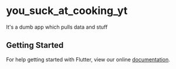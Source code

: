 # you_suck_at_cooking_yt

It's a dumb app which pulls data and stuff

## Getting Started

For help getting started with Flutter, view our online
[documentation](https://flutter.io/).
